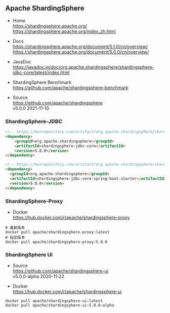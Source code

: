 
## Apache ShardingSphere

- Home  
  https://shardingsphere.apache.org/  
  https://shardingsphere.apache.org/index_zh.html

- Docs  
  https://shardingsphere.apache.org/document/5.1.0/cn/overview/  
  https://shardingsphere.apache.org/document/5.0.0/cn/overview/  

- JavaDoc  
  https://javadoc.io/doc/org.apache.shardingsphere/shardingsphere-jdbc-core/latest/index.html

- ShardingSphere Benchmark  
  https://github.com/apache/shardingsphere-benchmark

- Source  
  https://github.com/apache/shardingsphere  
  v5.0.0 2021-11-10

### ShardingSphere-JDBC

```html
<!-- https://mvnrepository.com/artifact/org.apache.shardingsphere/shardingsphere-jdbc-core -->
<dependency>
    <groupId>org.apache.shardingsphere</groupId>
    <artifactId>shardingsphere-jdbc-core</artifactId>
    <version>5.0.0</version>
</dependency>

<!-- https://mvnrepository.com/artifact/org.apache.shardingsphere/shardingsphere-jdbc-core-spring-boot-starter -->
<dependency>
  <groupId>org.apache.shardingsphere</groupId>
  <artifactId>shardingsphere-jdbc-core-spring-boot-starter</artifactId>
  <version>5.0.0</version>
</dependency>
```

### ShardingSphere-Proxy

- Docker  
  https://hub.docker.com/r/apache/shardingsphere-proxy
```shell
# 最新版本
docker pull apache/shardingsphere-proxy:latest
# 指定版本
docker pull apache/shardingsphere-proxy:5.0.0
```

### ShardingSphere UI

- Source  
  https://github.com/apache/shardingsphere-ui  
  v5.0.0-alpha 2020-11-22

- Docker  
  https://hub.docker.com/r/apache/shardingsphere-ui
```shell
docker pull apache/shardingsphere-ui:latest
docker pull apache/shardingsphere-ui:5.0.0-alpha
```
